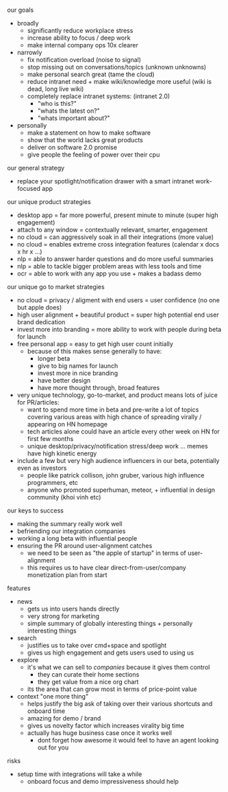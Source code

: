 our goals

* broadly
  * significantly reduce workplace stress
  * increase ability to focus / deep work
  * make internal company ops 10x clearer
* narrowly
  * fix notification overload (noise to signal)
  * stop missing out on conversations/topics (unknown unknowns)
  * make personal search great (tame the cloud)
  * reduce intranet need + make wiki/knowledge more useful (wiki is dead, long live wiki)
  * completely replace intranet systems: (intranet 2.0)
    * "who is this?"
    * "whats the latest on?"
    * "whats important about?"
* personally
  * make a statement on how to make software
  * show that the world lacks great products
  * deliver on software 2.0 promise
  * give people the feeling of power over their cpu

our general strategy

* replace your spotlight/notification drawer with a smart intranet work-focused app

our unique product strategies

* desktop app = far more powerful, present minute to minute (super high engagement)
* attach to any window = contextually relevant, smarter, engagement
* no cloud = can aggressively soak in all their integrations (more value)
* no cloud = enables extreme cross integration features (calendar x docs x hr x ...)
* nlp = able to answer harder questions and do more useful summaries
* nlp = able to tackle bigger problem areas with less tools and time
* ocr = able to work with any app you use + makes a badass demo

our unique go to market strategies

* no cloud = privacy / aligment with end users = user confidence (no one but apple does)
* high user alignment + beautiful product = super high potential end user brand dedication
* invest more into branding = more ability to work with people during beta for launch
* free personal app = easy to get high user count initially
  * because of this makes sense generally to have:
    * longer beta
    * give to big names for launch
    * invest more in nice branding
    * have better design
    * have more thought through, broad features
* very unique technology, go-to-market, and product means lots of juice for PR/articles:
  * want to spend more time in beta and pre-write a lot of topics covering various areas with high chance of spreading virally / appearing on HN homepage
  * tech articles alone could have an article every other week on HN for first few months
  * unique desktop/privacy/notification stress/deep work ... memes have high kinetic energy
* include a few but very high audience influencers in our beta, potentially even as investors
  * people like patrick collison, john gruber, various high influence programmers, etc
  * anyone who promoted superhuman, meteor, + influential in design community (khoi vinh etc)

our keys to success

* making the summary really work well
* befriending our integration companies
* working a long beta with influential people
* ensuring the PR around user-alignment catches
  * we need to be seen as "the apple of startup" in terms of user-alignment
  * this requires us to have clear direct-from-user/company monetization plan from start

features

* news
  * gets us into users hands directly
  * very strong for marketing
  * simple summary of globally interesting things + personally interesting things
* search
  * justifies us to take over cmd+space and spotlight
  * gives us high engagement and gets users used to using us
* explore
  * it's what we can sell to _companies_ because it gives them control
    * they can curate their home sections
    * they get value from a nice org chart
  * its the area that can grow most in terms of price-point value
* context "one more thing"
  * helps justify the big ask of taking over their various shortcuts and onboard time
  * amazing for demo / brand
  * gives us novelty factor which increases virality big time
  * actually has huge business case once it works well
    * dont forget how awesome it would feel to have an agent looking out for you

risks

* setup time with integrations will take a while
  * onboard focus and demo impressiveness should help
